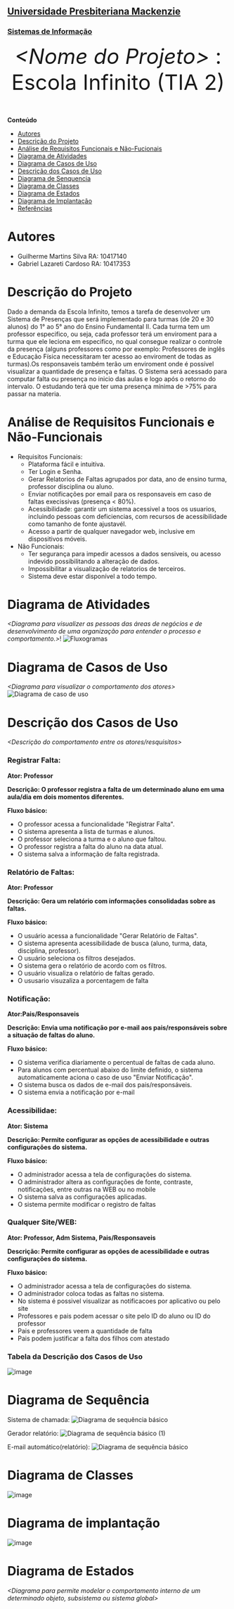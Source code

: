 <h2><a href= "https://www.mackenzie.br">Universidade Presbiteriana Mackenzie</a></h2>
<h3><a href= "https://www.mackenzie.br/graduacao/sao-paulo-higienopolis/sistemas-de-informacao">Sistemas de Informação</a></h3>


<font size="+12"><center>
*&lt;Nome do Projeto&gt;* : Escola Infinito (TIA 2)
</center></font>

**Conteúdo**

- [Autores](#nome-alunos)
- [Descrição do Projeto](#introdução-do-projeto)
- [Análise de Requisitos Funcionais e Não-Fucionais](#descrição-dos-requisitos)
- [Diagrama de Atividades](#diagrama-de-atividades) 
- [Diagrama de Casos de Uso](#diagrama-de-comportamento-atores)
- [Descrição dos Casos de Uso](#descrição-das-funcões)
- [Diagrama de Senquencia](#diagrama-de-ordem-interações)
- [Diagrama de Classes](#diagrama-orientado-objetos)
- [Diagrama de Estados](#diagrama-estrutura-componente)
- [Diagrama de Implantação](#diagrama-de-hardware-software)
- [Referências](#referências)


# Autores

* Guilherme Martins Silva RA: 10417140
* Gabriel Lazareti Cardoso RA: 10417353

# Descrição do Projeto

Dado a demanda da Escola Infinito, temos a tarefa de desenvolver um Sistema de Presenças que será implementado para turmas (de 20 e 30 alunos) do 1° ao 5° ano do Ensino Fundamental II. Cada turma tem um professor especifico, ou seja, cada professor terá um enviroment para a turma que ele leciona em especifico, no qual consegue realizar o controle da presença (alguns professores como por exemplo: Professores de inglês e Educação Física necessitaram ter acesso ao enviroment de todas as turmas).Os responsaveis também terão um enviroment onde é possível visualizar a quantidade de presença e faltas. O Sistema será acessado para computar falta ou presença no inicio das aulas e logo após o retorno do intervalo. O estudando terá que ter uma presença mínima de >75% para passar na materia.

# Análise de Requisitos Funcionais e Não-Funcionais
- Requisitos Funcionais:
  - Plataforma fácil e intuitiva.
  - Ter Login e Senha.
  - Gerar Relatorios de Faltas agrupados por data, ano de ensino turma, professor disciplina ou aluno.
  - Enviar notificações por email para os responsaveis em caso de faltas execissivas (presença < 80%).
  - Acessibilidade: garantir um sistema acessivel a toos os usuarios, incluindo pessoas com deficiencias, com recursos de acessibilidade como tamanho de fonte ajustavél.
  - Acesso a partir de qualquer navegador web, inclusive em dispositivos móveis.
- Não Funcionais:
  - Ter segurança para impedir acessos a dados sensiveis, ou acesso indevido possibilitando a alteração de dados.
  - Impossibilitar a visualização de relatorios de terceiros.
  - Sistema deve estar disponível a todo tempo.

# Diagrama de Atividades

*&lt;Diagrama para visualizer as pessoas das áreas de negócios e de desenvolvimento de uma organização para entender o processo e comportamento.&gt;*!
![Fluxogramas](https://github.com/user-attachments/assets/cc5cdaeb-2176-41e1-b4d3-f947287cf9a9)




# Diagrama de Casos de Uso

*&lt;Diagrama para visualizar o comportamento dos atores&gt;*
![Diagrama de caso de uso](https://github.com/user-attachments/assets/fed2ce2e-3426-4cc8-b090-1b69c82cc05f)



# Descrição dos Casos de Uso

*&lt;Descrição do comportamento entre os atores/resquisitos&gt;*
### Registrar Falta:

**Ator: Professor**

**Descrição: O professor registra a falta de um determinado aluno em uma aula/dia em dois momentos diferentes.**

**Fluxo básico:**

- O professor acessa a funcionalidade "Registrar Falta".
- O sistema apresenta a lista de turmas e alunos.
- O professor seleciona a turma e o aluno que faltou.
- O professor registra a falta do aluno na data atual.
- O sistema salva a informação de falta registrada.

### Relatório de Faltas:

**Ator: Professor**

**Descrição: Gera um relatório com informações consolidadas sobre as faltas.**

**Fluxo básico:**
- O usuário acessa a funcionalidade "Gerar Relatório de Faltas".
- O sistema apresenta acessibilidade de busca (aluno, turma, data, disciplina, professor).
- O usuário seleciona os filtros desejados.
- O sistema gera o relatório de acordo com os filtros.
- O usuário visualiza o relatório de faltas gerado.
- O ususario visuzaliza a porcentagem de falta

### Notificação:

**Ator:Pais/Responsaveis**

**Descrição: Envia uma notificação por e-mail aos pais/responsáveis sobre a situação de faltas do aluno.**

 **Fluxo básico:**
- O sistema verifica diariamente o percentual de faltas de cada aluno.
- Para alunos com percentual abaixo do limite definido, o sistema automaticamente aciona o caso de uso "Enviar Notificação".
- O sistema busca os dados de e-mail dos pais/responsáveis.
- O sistema envia a notificação por e-mail

 ### Acessibilidae:

**Ator: Sistema**

**Descrição: Permite configurar as opções de acessibilidade e outras configurações do sistema.**

**Fluxo básico:**
- O administrador acessa a tela de configurações do sistema.
- O administrador altera as configurações de fonte, contraste, notificações, entre outras na WEB ou no mobile
- O sistema salva as configurações aplicadas.
- O sistema permite modificar o registro de faltas

### Qualquer Site/WEB:

**Ator: Professor, Adm Sistema, Pais/Responsaveis**

**Descrição: Permite configurar as opções de acessibilidade e outras configurações do sistema.**

**Fluxo básico:**
- O administrador acessa a tela de configurações do sistema.
- O administrador coloca todas as faltas no sistema.
- No sistema é possivel visualizar as notificacoes por aplicativo ou pelo site
- Professores e pais podem acessar o site pelo ID do aluno ou ID do professor
- Pais e professores veem a quantidade de falta
- Pais podem justificar a falta dos filhos com atestado

### Tabela da Descrição dos Casos de Uso
![image](https://github.com/user-attachments/assets/682faec6-b493-4bba-90f9-032b742916cf)

# Diagrama de Sequência
Sistema de chamada:
![Diagrama de sequência básico](https://github.com/user-attachments/assets/29f2e8ed-cfb6-43f5-bac2-81bf66da6887)

Gerador relatório:
![Diagrama de sequência básico (1)](https://github.com/user-attachments/assets/f54bdc16-7d58-4701-8f74-0f2be5ecb073)

E-mail automático(relatório):
![Diagrama de sequência básico](https://github.com/user-attachments/assets/86441a49-7ad2-4a4e-bf98-ff772244f8b3)

# Diagrama de Classes
![image](https://github.com/user-attachments/assets/cf22cd4e-9aeb-41cc-9bbb-21922da93fbd)

# Diagrama de implantação 
![image](https://github.com/user-attachments/assets/48bcf93c-a061-438d-b429-2316d62e6019)

# Diagrama de Estados

*&lt;Diagrama para permite modelar o comportamento interno de um determinado objeto, subsistema ou sistema global&gt;*
